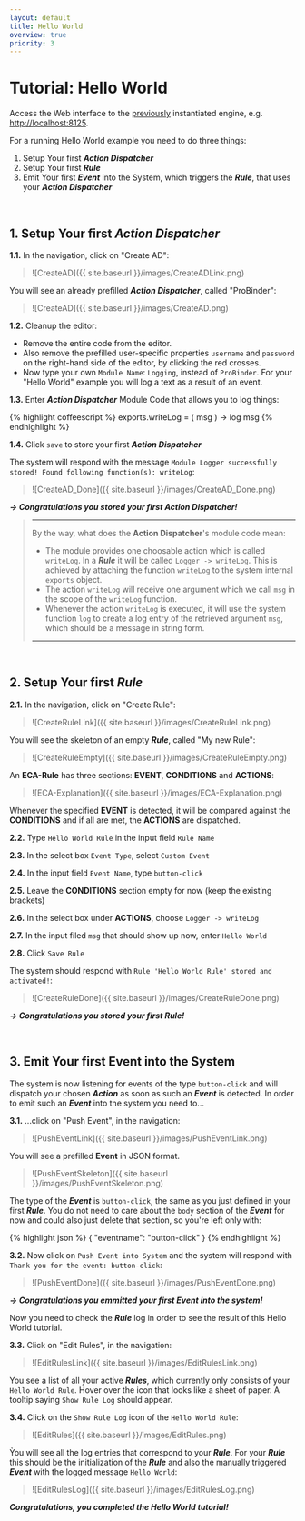 ```yaml
---
layout: default
title: Hello World
overview: true
priority: 3
---
```



Tutorial: Hello World
=====================

Access the Web interface to the [previously](installation.html) instantiated engine, e.g. [http://localhost:8125](http://localhost:8125).

For a running Hello World example you need to do three things:

1. Setup Your first ***Action Dispatcher***
2. Setup Your first ***Rule***
3. Emit Your first ***Event*** into the System, which triggers the ***Rule***, that uses your ***Action Dispatcher***

<br>

## **1\. Setup Your first _Action Dispatcher_**

**1.1\.** In the navigation, click on "Create AD":

> ![CreateAD]({{ site.baseurl }}/images/CreateADLink.png)



You will see an already prefilled ***Action Dispatcher***, called "ProBinder":

> ![CreateAD]({{ site.baseurl }}/images/CreateAD.png)

**1.2\.** Cleanup the editor:

- Remove the entire code from the editor.
- Also remove the prefilled user-specific properties `username` and `password` on the right-hand side of the editor, by clicking the red crosses.
- Now type your own `Module Name`: `Logging`, instead of `ProBinder`. For your "Hello World" example you will log a text as a result of an event.



**1.3\.** Enter ***Action Dispatcher*** Module Code that allows you to log things:

{% highlight coffeescript %}
exports.writeLog = ( msg ) ->
    log msg
{% endhighlight %}

**1.4\.** Click `save` to store your first ***Action Dispatcher***

The system will respond with the message `Module Logger successfully stored! Found following function(s): writeLog`:

> ![CreateAD_Done]({{ site.baseurl }}/images/CreateAD_Done.png)

***-> Congratulations you stored your first Action Dispatcher!***

> * * *
> By the way, what does the **Action Dispatcher**'s module code mean:
> 
> - The module provides one choosable action which is called `writeLog`. In a ***Rule*** it will be called `Logger -> writeLog`. This is achieved by attaching the function `writeLog` to the system internal `exports` object.
> - The action `writeLog` will receive one argument which we call `msg` in the scope of the `writeLog` function.
> - Whenever the action `writeLog` is executed, it will use the system function `log` to create a log entry of the retrieved argument `msg`, which should be a message in string form.
> 
> * * *



<br>


## **2\. Setup Your first _Rule_**

**2.1\.** In the navigation, click on "Create Rule":


> ![CreateRuleLink]({{ site.baseurl }}/images/CreateRuleLink.png)

You will see the skeleton of an empty ***Rule***, called "My new Rule":

> ![CreateRuleEmpty]({{ site.baseurl }}/images/CreateRuleEmpty.png)

An **ECA-Rule** has three sections: **EVENT**, **CONDITIONS** and **ACTIONS**:

> ![ECA-Explanation]({{ site.baseurl }}/images/ECA-Explanation.png)

Whenever the specified **EVENT** is detected, it will be compared against the **CONDITIONS** and if all are met, the **ACTIONS** are dispatched.


**2.2\.** Type `Hello World Rule` in the input field `Rule Name`


**2.3\.** In the select box `Event Type`, select `Custom Event`


**2.4\.** In the input field `Event Name`, type `button-click`


**2.5\.** Leave the **CONDITIONS** section empty for now (keep the existing brackets)


**2.6\.** In the select box under **ACTIONS**, choose `Logger -> writeLog`


**2.7\.** In the input filed `msg` that should show up now, enter `Hello World`


**2.8\.** Click `Save Rule`

The system should respond with `Rule 'Hello World Rule' stored and activated!`:

> ![CreateRuleDone]({{ site.baseurl }}/images/CreateRuleDone.png)


***-> Congratulations you stored your first Rule!***

<br>

## **3\. Emit Your first Event into the System**

The system is now listening for events of the type `button-click` and will dispatch your chosen ***Action*** as soon as such an ***Event*** is detected. In order to emit such an ***Event*** into the system you need to...

**3.1\.** ...click on "Push Event", in the navigation:

> ![PushEventLink]({{ site.baseurl }}/images/PushEventLink.png)

You will see a prefilled **Event** in JSON format.

> ![PushEventSkeleton]({{ site.baseurl }}/images/PushEventSkeleton.png)

The type of the ***Event*** is `button-click`, the same as you just defined in your first ***Rule***. You do not need to care about the `body` section of the ***Event*** for now and could also just delete that section, so you're left only with:

{% highlight json %}
{
  "eventname": "button-click"
}
{% endhighlight %}


**3.2\.** Now click on `Push Event into System` and the system will respond with `Thank you for the event: button-click`:

> ![PushEventDone]({{ site.baseurl }}/images/PushEventDone.png)

***-> Congratulations you emmitted your first Event into the system!***

Now you need to check the ***Rule*** log in order to see the result of this Hello World tutorial.

**3.3\.** Click on "Edit Rules", in the navigation:

> ![EditRulesLink]({{ site.baseurl }}/images/EditRulesLink.png)

You see a list of all your active ***Rules***, which currently only consists of your `Hello World Rule`. Hover over the icon that looks like a sheet of paper. A tooltip saying `Show Rule Log` should appear.

**3.4\.** Click on the `Show Rule Log` icon of the `Hello World Rule`:

> ![EditRules]({{ site.baseurl }}/images/EditRules.png)

Ỳou will see all the log entries that correspond to your ***Rule***. For your ***Rule*** this should be the initialization of the ***Rule*** and also the manually triggered ***Event*** with the logged message `Hello World`:

> ![EditRulesLog]({{ site.baseurl }}/images/EditRulesLog.png)

***Congratulations, you completed the Hello World tutorial!***
